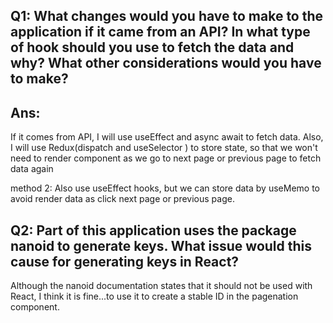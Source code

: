## Q1: What changes would you have to make to the application if it came from an API? In what type of hook should you use to fetch the data and why? What other considerations would you have to make?

## Ans:

If it comes from API, I will use useEffect and async await to fetch data.
Also, I will use Redux(dispatch and useSelector ) to store state, so that we won't need to render component as we go to next page or previous page to fetch data again

method 2: Also use useEffect hooks, but we can store data by useMemo to avoid render data as click next page or previous page.

## Q2: Part of this application uses the package nanoid to generate keys. What issue would this cause for generating keys in React?

Although the nanoid documentation states that it should not be used with React, I think it is fine...to use it to create a stable ID in the pagenation component.
